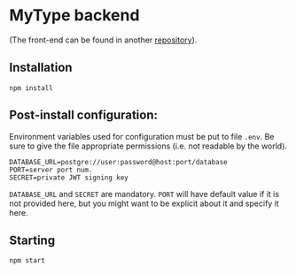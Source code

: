 # MyType backend

(The front-end can be found in another [repository](https://github.com/orouvinen/mytype-frontend)).

## Installation
```
npm install
```

## Post-install configuration:

Environment variables used for configuration must be put to file `.env`. Be sure to give
the file appropriate permissions (i.e. not readable by the world).


```
DATABASE_URL=postgre://user:password@host:port/database
PORT=server port num.
SECRET=private JWT signing key
```

`DATABASE_URL` and `SECRET` are mandatory.
`PORT` will have default value if it is not provided here, but you might want
to be explicit about it and specify it here.

## Starting
```
npm start
```
